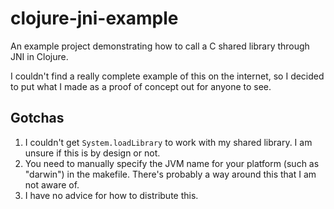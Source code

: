 # clojure-jni-example

An example project demonstrating how to call a C shared library through JNI in Clojure.

I couldn't find a really complete example of this on the internet, so I decided to put what I made as a proof of concept out for anyone to see.

## Gotchas

1. I couldn't get `System.loadLibrary` to work with my shared library. I am unsure if this is by design or not.
2. You need to manually specify the JVM name for your platform (such as "darwin") in the makefile. There's probably a way around this that I am not aware of.
3. I have no advice for how to distribute this.
